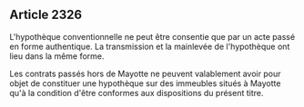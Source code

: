 Article 2326
----
L'hypothèque conventionnelle ne peut être consentie que par un acte passé en
forme authentique. La transmission et la mainlevée de l'hypothèque ont lieu dans
la même forme.

Les contrats passés hors de Mayotte ne peuvent valablement avoir pour objet de
constituer une hypothèque sur des immeubles situés à Mayotte qu'à la condition
d'être conformes aux dispositions du présent titre.
